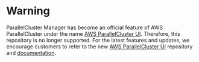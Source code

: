 # Warning

ParallelCluster Manager has become an official feature of AWS ParallelCluster under the name [AWS ParallelCluster UI](https://github.com/aws/aws-parallelcluster-ui). Therefore, this repository is no longer supported. For the latest features and updates, we encourage customers to refer to the new [AWS ParallelCluster UI](https://github.com/aws/aws-parallelcluster-ui) repository and [documentation](https://docs.aws.amazon.com/parallelcluster/latest/ug/install-pcui-v3.html).
